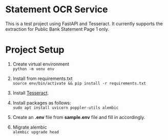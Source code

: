 # Statement OCR Service
This is a test project using FastAPI and Tesseract. It currently supports the extraction for Public Bank Statement Page 1 only.


# Project Setup
1. Create virtual environment </br>
`python -m venv env`

2. Install from requirements.txt </br>
`source env/bin/activate && pip install -r requirements.txt`

3. Install [Tesseract](https://tesseract-ocr.github.io/tessdoc/Installation.html).

4. Install packages as follows: </br>
`sudo apt install uvicorn poppler-utils alembic`

5. Create an **.env** file from **sample.env** file and fill in accordingly.

6. Migrate alembic  </br>
`alembic upgrade head`
